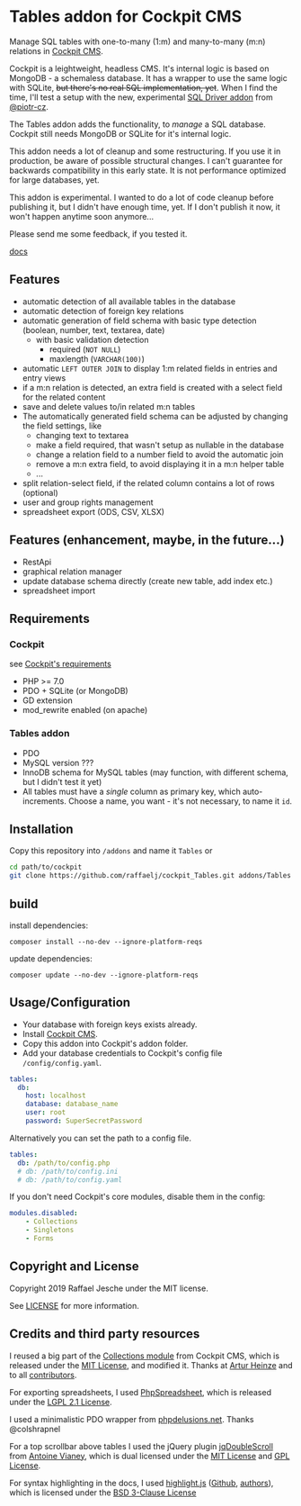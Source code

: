 # Tables addon for Cockpit CMS

Manage SQL tables with one-to-many (1:m) and many-to-many (m:n) relations in [Cockpit CMS][1].

Cockpit is a leightweight, headless CMS. It's internal logic is based on MongoDB - a schemaless database. It has a wrapper to use the same logic with SQLite, <del>but there's no real SQL implementation, yet</del>. When I find the time, I'll test a setup with the new, experimental [SQL Driver addon][12] from [@piotr-cz][13].

The Tables addon adds the functionality, to *manage* a SQL database. Cockpit still needs MongoDB or SQLite for it's internal logic.

This addon needs a lot of cleanup and some restructuring. If you use it in production, be aware of possible structural changes. I can't guarantee for backwards compatibility in this early state. It is not performance optimized for large databases, yet.

This addon is experimental. I wanted to do a lot of code cleanup before publishing it, but I didn't have enough time, yet. If I don't publish it now, it won't happen anytime soon anymore...

Please send me some feedback, if you tested it.

[docs](docs/README.md)

## Features

* automatic detection of all available tables in the database
* automatic detection of foreign key relations
* automatic generation of field schema with basic type detection (boolean, number, text, textarea, date)
  * with basic validation detection
    * required (`NOT NULL`)
    * maxlength (`VARCHAR(100)`)
* automatic `LEFT OUTER JOIN` to display 1:m related fields in entries and entry views
* if a m:n relation is detected, an extra field is created with a select field for the related content
* save and delete values to/in related m:n tables
* The automatically generated field schema can be adjusted by changing the field settings, like
  * changing text to textarea
  * make a field required, that wasn't setup as nullable in the database
  * change a relation field to a number field to avoid the automatic join
  * remove a m:n extra field, to avoid displaying it in a m:n helper table
  * ...
* split relation-select field, if the related column contains a lot of rows (optional)
* user and group rights management
* spreadsheet export (ODS, CSV, XLSX)

## Features (enhancement, maybe, in the future...)

* RestApi
* graphical relation manager
* update database schema directly (create new table, add index etc.)
* spreadsheet import

## Requirements

### Cockpit

see [Cockpit's requirements][2]

* PHP >= 7.0
* PDO + SQLite (or MongoDB)
* GD extension
* mod_rewrite enabled (on apache)

### Tables addon

* PDO
* MySQL version ???
* InnoDB schema for MySQL tables (may function, with different schema, but I didn't test it yet)
* All tables must have a *single* column as primary key, which auto-increments. Choose a name, you want - it's not necessary, to name it `id`.

## Installation

Copy this repository into `/addons` and name it `Tables` or

```bash
cd path/to/cockpit
git clone https://github.com/raffaelj/cockpit_Tables.git addons/Tables
```

## build

install dependencies:

`composer install --no-dev --ignore-platform-reqs`

update dependencies:

`composer update --no-dev --ignore-platform-reqs`

## Usage/Configuration

* Your database with foreign keys exists already.
* Install [Cockpit CMS][3].
* Copy this addon into Cockpit's addon folder.
* Add your database credentials to Cockpit's config file `/config/config.yaml`.

```yaml
tables:
  db:
    host: localhost
    database: database_name
    user: root
    password: SuperSecretPassword
```

Alternatively you can set the path to a config file.

```yaml
tables:
  db: /path/to/config.php
  # db: /path/to/config.ini
  # db: /path/to/config.yaml
```

If you don't need Cockpit's core modules, disable them in the config:

```yaml
modules.disabled:
    - Collections
    - Singletons
    - Forms
```

## Copyright and License

Copyright 2019 Raffael Jesche under the MIT license.

See [LICENSE][11] for more information.

## Credits and third party resources

I reused a big part of the [Collections module][4] from Cockpit CMS, which is released under the [MIT License][6], and modified it. Thanks at [Artur Heinze][7] and to all [contributors][8].

For exporting spreadsheets, I used [PhpSpreadsheet][9], which is released under the [LGPL 2.1 License][10].

I used a minimalistic PDO wrapper from [phpdelusions.net][5]. Thanks @colshrapnel

For a top scrollbar above tables I used the jQuery plugin [jqDoubleScroll][14] from [Antoine Vianey][15], which is dual licensed under the [MIT License][16] and [GPL License][17].

For syntax highlighting in the docs, I used [highlight.js][18] ([Github][19], [authors][20]), which is licensed under the [BSD 3-Clause License][21]


[1]: https://github.com/agentejo/cockpit/
[2]: https://github.com/agentejo/cockpit/#requirements
[3]: https://github.com/agentejo/cockpit/#installation
[4]: https://github.com/agentejo/cockpit/tree/next/modules/Collections
[5]: https://phpdelusions.net/pdo/pdo_wrapper#static_instance
[6]: https://github.com/agentejo/cockpit/blob/next/LICENSE
[7]: https://github.com/aheinze
[8]: https://github.com/agentejo/cockpit/graphs/contributors
[9]: https://github.com/PHPOffice/PhpSpreadsheet
[10]: https://github.com/PHPOffice/PhpSpreadsheet/blob/master/LICENSE
[11]: https://github.com/raffaelj/cockpit_Tables/blob/master/LICENSE
[12]: https://github.com/piotr-cz/cockpit-sql-driver
[13]: https://github.com/piotr-cz
[14]: https://github.com/avianey/jqDoubleScroll
[15]: https://github.com/avianey
[16]: http://www.opensource.org/licenses/mit-license.php
[17]: http://www.gnu.org/licenses/gpl.html
[18]: https://highlightjs.org/
[19]: https://github.com/highlightjs/highlight.js
[20]: https://github.com/highlightjs/highlight.js/blob/master/AUTHORS.en.txt
[21]: https://github.com/highlightjs/highlight.js/blob/master/LICENSE
